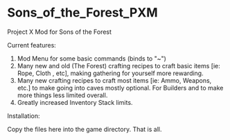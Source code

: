 # Sons_of_the_Forest_PXM
 Project X Mod for Sons of the Forest
 
Current features:

1. Mod Menu for some basic commands (binds to "~")
2. Many new and old (The Forest) crafting recipes to craft basic items [ie: Rope, Cloth , etc], making gathering for yourself more rewarding.
3. Many new crafting recipes to craft most items [ie: Ammo, Weapons, etc.] to make going into caves mostly optional. For Builders and to make more things less limited overall.
4. Greatly increased Inventory Stack limits.

Installation:

Copy the files here into the game directory. That is all.
